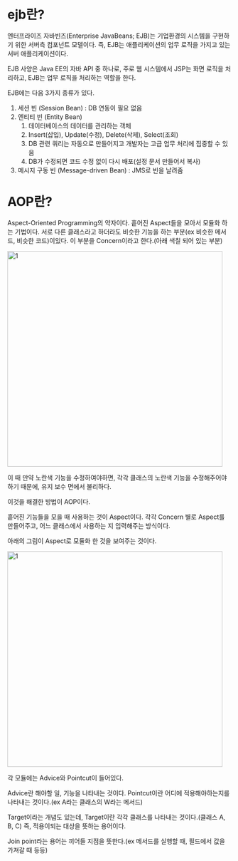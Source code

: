 # ejb란?
엔터프라이즈 자바빈즈(Enterprise JavaBeans; EJB)는 기업환경의 시스템을 구현하기 위한 서버측 컴포넌트 모델이다. 즉, EJB는 애플리케이션의 업무 로직을 가지고 있는 서버 애플리케이션이다. 

EJB 사양은 Java EE의 자바 API 중 하나로, 주로 웹 시스템에서 JSP는 화면 로직을 처리하고, EJB는 업무 로직을 처리하는 역할을 한다.

EJB에는 다음 3가지 종류가 있다.
1. 세션 빈 (Session Bean) : DB 연동이 필요 없음
2. 엔티티 빈 (Entity Bean)
    1. 데이터베이스의 데이터를 관리하는 객체
    2. Insert(삽입), Update(수정), Delete(삭제), Select(조회)
    3. DB 관련 쿼리는 자동으로 만들어지고 개발자는 고급 업무 처리에 집중할 수 있음
    4. DB가 수정되면 코드 수정 없이 다시 배포(설정 문서 만들어서 복사)
3. 메시지 구동 빈 (Message-driven Bean) : JMS로 빈을 날려줌

# AOP란?

Aspect-Oriented Programming의 약자이다. 흩어진 Aspect들을 모아서 모듈화 하는 기법이다.
서로 다른 클래스라고 하더라도 비슷한 기능을 하는 부분(ex 비슷한 메서드, 비슷한 코드)이있다. 이 부분을 Concern이라고 한다.(아래 색칠 되어 있는 부분)

<img width="484" alt="1" src="https://media.vlpt.us/post-images/max9106/c14f27a0-42b7-11ea-bb49-6994a406b987/-2020-01-30-1.51.46.png">

이 때 만약 노란색 기능을 수정하여야하면, 각각 클래스의 노란색 기능을 수정해주어야 하기 때문에, 유지 보수 면에서 불리하다.

이것을 해결한 방법이 AOP이다.

흩어진 기능들을 모을 때 사용하는 것이 Aspect이다. 각각 Concern 별로 Aspect를 만들어주고, 어느 클래스에서 사용하는 지 입력해주는 방식이다. 

아래의 그림이 Aspect로 모듈화 한 것을 보여주는 것이다.

<img width="484" alt="1" src="https://media.vlpt.us/post-images/max9106/659b21f0-42b9-11ea-b8a8-c52882abed1f/-2020-01-30-2.03.31.png">

각 모듈에는 Advice와 Pointcut이 들어있다.

Advice란 해야할 일, 기능을 나타내는 것이다.
Pointcut이란 어디에 적용해야하는지를 나타내는 것이다.(ex A라는 클래스의 W라는 메서드)

Target이라는 개념도 있는데, Target이란 각각 클래스를 나타내는 것이다.(클래스 A, B, C) 즉, 적용이되는 대상을 뜻하는 용어이다.

Join point라는 용어는 끼어들 지점을 뜻한다.(ex 메서드를 실행할 때, 필드에서 값을 가져갈 때 등등)
